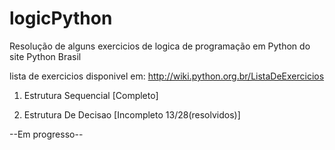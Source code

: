 # logicPython 
Resolução de alguns exercicios de logica de programação em Python do site Python Brasil 

lista de exercicios disponivel em:  http://wiki.python.org.br/ListaDeExercicios


1) Estrutura Sequencial [Completo]

2) Estrutura De Decisao [Incompleto 13/28(resolvidos)]


--Em progresso--
